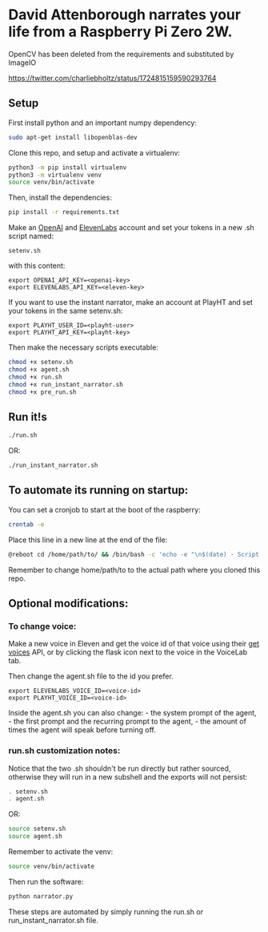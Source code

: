 # David Attenborough narrates your life from a Raspberry Pi Zero 2W. 
OpenCV has been deleted from the requirements and substituted by ImageIO

https://twitter.com/charliebholtz/status/1724815159590293764

## Setup

First install python and an important numpy dependency:
```bash
sudo apt-get install libopenblas-dev
```

Clone this repo, and setup and activate a virtualenv:

```bash
python3 -m pip install virtualenv
python3 -m virtualenv venv
source venv/bin/activate
```

Then, install the dependencies:
```bash
pip install -r requirements.txt
```

Make an [OpenAI](https://beta.openai.com/) and [ElevenLabs](https://elevenlabs.io) account and set your tokens in a new .sh script named:
```
setenv.sh
```
with this content:
```
export OPENAI_API_KEY=<openai-key>
export ELEVENLABS_API_KEY=<eleven-key>
```
If you want to use the instant narrator, make an account at PlayHT and set your tokens in the same setenv.sh:
```
export PLAYHT_USER_ID=<playht-user>
export PLAYHT_API_KEY=<playht-key>
```

Then make the necessary scripts executable:
```bash
chmod +x setenv.sh
chmod +x agent.sh
chmod +x run.sh
chmod +x run_instant_narrator.sh
chmod +x pre_run.sh
```

## Run it!s
```bash
./run.sh
```
OR:
```bash
./run_instant_narrator.sh
```

## To automate its running on startup:
You can set a cronjob to start at the boot of the raspberry:
```bash
crontab -e
```
Place this line in a new line at the end of the file:
```bash
@reboot cd /home/path/to/ && /bin/bash -c 'echo -e "\n$(date) - Script started\n" >> ./run.log; /bin/bash ./run.sh >> ./run.log 2>&1; echo -e "\n$(date) - Script ended\n" >> ./run.log'
```
Remember to change home/path/to to the actual path where you cloned this repo.

## Optional modifications:

### To change voice:
Make a new voice in Eleven and get the voice id of that voice using their [get voices](https://elevenlabs.io/docs/api-reference/voices) API, or by clicking the flask icon next to the voice in the VoiceLab tab.

Then change the agent.sh file to the id you prefer.
```
export ELEVENLABS_VOICE_ID=<voice-id>
export PLAYHT_VOICE_ID=<voice-id>
```

Inside the agent.sh you can also change:
	- the system prompt of the agent, 
	- the first prompt and the recurring prompt to the agent,
	- the amount of times the agent will speak before turning off.

### run.sh customization notes:
Notice that the two .sh shouldn't be run directly but rather sourced, otherwise they will run in a new subshell and the exports will not persist:
```bash
. setenv.sh
. agent.sh
```
OR:
```bash
source setenv.sh
source agent.sh
```

Remember to activate the venv:
```bash
source venv/bin/activate
```
Then run the software:
```bash
python narrator.py
```

These steps are automated by simply running the run.sh or run_instant_narrator.sh file.